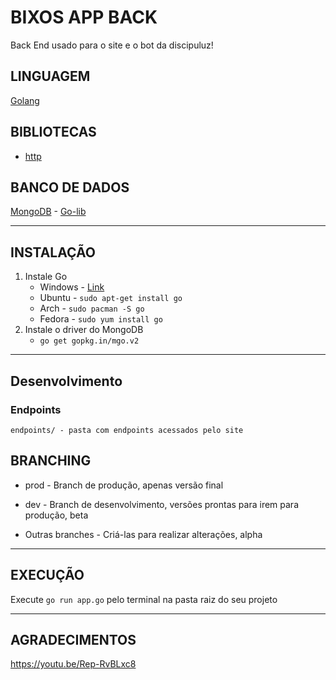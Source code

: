 # BIXOS APP BACK
Back End usado para o site e o bot da discipuluz!

## LINGUAGEM
[Golang](https://golang.org/)

## BIBLIOTECAS
* [http](https://golang.org/pkg/net/http/)

## BANCO DE DADOS
[MongoDB](https://docs.mongodb.com/) - [Go-lib](https://labix.org/mgo)

---

## INSTALAÇÃO
 1. Instale Go
    * Windows - [Link](https://golang.org/)
    * Ubuntu - `sudo apt-get install go`
    * Arch - `sudo pacman -S go`
    * Fedora - `sudo yum install go`
 2. Instale o driver do MongoDB
    * `go get gopkg.in/mgo.v2`
     
---

## Desenvolvimento

### Endpoints

    endpoints/ - pasta com endpoints acessados pelo site

## BRANCHING

* prod - Branch de produção, apenas versão final

* dev - Branch de desenvolvimento, versões prontas para irem para produção, beta

* Outras branches - Criá-las para realizar alterações, alpha 

---

## EXECUÇÃO

Execute `go run app.go` pelo terminal na pasta raiz do seu projeto

---

## AGRADECIMENTOS

https://youtu.be/Rep-RvBLxc8
